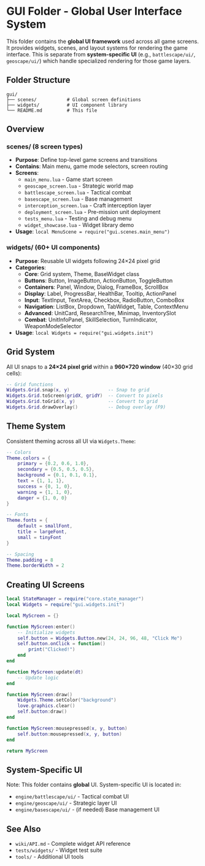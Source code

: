 # GUI Folder - Global User Interface System

This folder contains the **global UI framework** used across all game screens. It provides widgets, scenes, and layout systems for rendering the game interface. This is separate from **system-specific UI** (e.g., `battlescape/ui/`, `geoscape/ui/`) which handle specialized rendering for those game layers.

## Folder Structure

```
gui/
├── scenes/           # Global screen definitions
├── widgets/          # UI component library
└── README.md         # This file
```

## Overview

### scenes/ (8 screen types)
- **Purpose**: Define top-level game screens and transitions
- **Contains**: Main menu, game mode selectors, screen routing
- **Screens**:
  - `main_menu.lua` - Game start screen
  - `geoscape_screen.lua` - Strategic world map
  - `battlescape_screen.lua` - Tactical combat
  - `basescape_screen.lua` - Base management
  - `interception_screen.lua` - Craft interception layer
  - `deployment_screen.lua` - Pre-mission unit deployment
  - `tests_menu.lua` - Testing and debug menu
  - `widget_showcase.lua` - Widget library demo
- **Usage**: `local MenuScene = require("gui.scenes.main_menu")`

### widgets/ (60+ UI components)
- **Purpose**: Reusable UI widgets following 24×24 pixel grid
- **Categories**:
  - **Core**: Grid system, Theme, BaseWidget class
  - **Buttons**: Button, ImageButton, ActionButton, ToggleButton
  - **Containers**: Panel, Window, Dialog, FrameBox, ScrollBox
  - **Display**: Label, ProgressBar, HealthBar, Tooltip, ActionPanel
  - **Input**: TextInput, TextArea, Checkbox, RadioButton, ComboBox
  - **Navigation**: ListBox, Dropdown, TabWidget, Table, ContextMenu
  - **Advanced**: UnitCard, ResearchTree, Minimap, InventorySlot
  - **Combat**: UnitInfoPanel, SkillSelection, TurnIndicator, WeaponModeSelector
- **Usage**: `local Widgets = require("gui.widgets.init")`

## Grid System

All UI snaps to a **24×24 pixel grid** within a **960×720 window** (40×30 grid cells):

```lua
-- Grid functions
Widgets.Grid.snap(x, y)              -- Snap to grid
Widgets.Grid.toScreen(gridX, gridY)  -- Convert to pixels
Widgets.Grid.toGrid(x, y)            -- Convert to grid
Widgets.Grid.drawOverlay()           -- Debug overlay (F9)
```

## Theme System

Consistent theming across all UI via `Widgets.Theme`:

```lua
-- Colors
Theme.colors = {
    primary = {0.2, 0.6, 1.0},
    secondary = {0.5, 0.5, 0.5},
    background = {0.1, 0.1, 0.1},
    text = {1, 1, 1},
    success = {0, 1, 0},
    warning = {1, 1, 0},
    danger = {1, 0, 0}
}

-- Fonts
Theme.fonts = {
    default = smallFont,
    title = largeFont,
    small = tinyFont
}

-- Spacing
Theme.padding = 8
Theme.borderWidth = 2
```

## Creating UI Screens

```lua
local StateManager = require("core.state_manager")
local Widgets = require("gui.widgets.init")

local MyScreen = {}

function MyScreen:enter()
    -- Initialize widgets
    self.button = Widgets.Button.new(24, 24, 96, 48, "Click Me")
    self.button.onClick = function()
        print("Clicked!")
    end
end

function MyScreen:update(dt)
    -- Update logic
end

function MyScreen:draw()
    Widgets.Theme.setColor("background")
    love.graphics.clear()
    self.button:draw()
end

function MyScreen:mousepressed(x, y, button)
    self.button:mousepressed(x, y, button)
end

return MyScreen
```

## System-Specific UI

Note: This folder contains **global** UI. System-specific UI is located in:
- `engine/battlescape/ui/` - Tactical combat UI
- `engine/geoscape/ui/` - Strategic layer UI
- `engine/basescape/ui/` - (if needed) Base management UI

## See Also

- `wiki/API.md` - Complete widget API reference
- `tests/widgets/` - Widget test suite
- `tools/` - Additional UI tools
